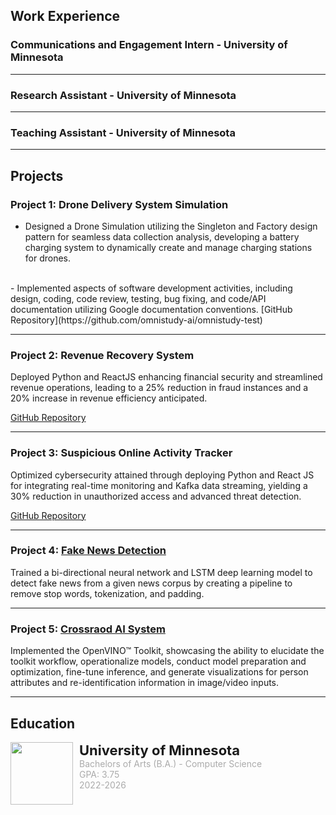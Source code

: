 
## Work Experience
### Communications and Engagement Intern - University of Minnesota

---

### Research Assistant - University of Minnesota

---

### Teaching Assistant - University of Minnesota


---

## Projects

### Project 1: Drone Delivery System Simulation
- Designed a Drone Simulation utilizing the Singleton and Factory design pattern for seamless data collection analysis, developing a battery charging system to dynamically create and manage charging stations for drones.
<br/>
- Implemented aspects of software development activities, including design, coding, code review, testing, bug fixing, and code/API documentation utilizing Google documentation conventions.
<!-- <img src="images/omnistudy.png" height="300" width="500"/><br/> -->
[GitHub Repository](https://github.com/omnistudy-ai/omnistudy-test)

---

### Project 2: Revenue Recovery System
Deployed Python and ReactJS enhancing financial security and streamlined revenue operations, leading to a 25% reduction in fraud instances and a 20% increase in revenue efficiency anticipated.
<!-- <img src="images/greenChoice.png" height="300" width="500"/><br/> -->
[GitHub Repository](https://github.umn.edu/GDSC/greenchoice)

--- 

### Project 3: Suspicious Online Activity Tracker
Optimized cybersecurity attained through deploying Python and React JS for integrating real-time monitoring and Kafka data streaming, yielding a 30% reduction in unauthorized access and advanced threat detection.
<!-- <img src="images/greenChoice.png" height="300" width="500"/><br/> -->
[GitHub Repository](https://github.umn.edu/GDSC/greenchoice)

--- 

### Project 4: [Fake News Detection](https://github.umn.edu/GDSC/greenchoice)
Trained a bi-directional neural network and LSTM deep learning model to detect fake news from a given news corpus by creating a pipeline to remove stop words, tokenization, and padding.
<!-- <img src="images/greenChoice.png" height="300" width="500"/><br/> -->
<!-- [GitHub Repository](https://github.umn.edu/GDSC/greenchoice) -->

--- 

### Project 5: [Crossraod AI System](https://github.umn.edu/GDSC/greenchoice)
Implemented the OpenVINO™ Toolkit, showcasing the ability to elucidate the toolkit workflow, operationalize models, conduct model preparation and optimization, fine-tune inference, and generate visualizations for person attributes and re-identification information in image/video inputs.
<!-- <img src="images/greenChoice.png" height="300" width="500"/><br/> -->
<!-- [GitHub Repository](https://github.umn.edu/GDSC/greenchoice) -->

--- 


## Education
<div style="display: flex; flex-direction: row; gap: 10px;">
    <img src="images/umn.jpeg" height="100" width="100"/>
    <div style="display: flex; flex-direction: column">
        <p style="font-weight: bold; font-size: 22px; margin: 0;">University of Minnesota</p>
        <p style="color: #ababab; margin: 0;">Bachelors of Arts (B.A.) - Computer Science</p>
        <p style="color: #ababab; margin: 0;">GPA: 3.75</p>
        <p style="color: #ababab; margin: 0;">2022-2026</p>
    </div>
</div>

